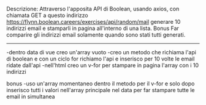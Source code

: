 Descrizione:
Attraverso l'apposita API di Boolean, usando axios, con chiamata GET a questo indirizzo https://flynn.boolean.careers/exercises/api/random/mail generare 10 indirizzi email e stamparli in pagina all'interno di una lista.
Bonus
Far comparire gli indirizzi email solamente quando sono stati tutti generati.

---------------------------
-dentro data di vue creo un'array vuoto
-creo un metodo che richiama l'api di boolean e con un ciclo for richiamo l'api e inserisco per 10 volte le email ridate dall'api
-nell'html creo un v-for per stampare in pagina l'array con i 10 indirizzi

bonus
-uso un'array momentaneo dentro il metodo per il v-for e solo dopo inserisco tutti i valori nell'array principale nel data per far stampare tutte le email in simultanea